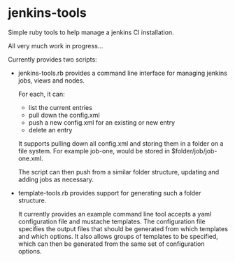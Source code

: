 jenkins-tools
=============

Simple ruby tools to help manage a jenkins CI installation.

All very much work in progress...

Currently provides two scripts:

* jenkins-tools.rb provides a command line interface for managing jenkins jobs, views and nodes.
  
  For each, it can:
  - list the current entries
  - pull down the config.xml
  - push a new config.xml for an existing or new entry
  - delete an entry

  It supports pulling down all config.xml and storing them in a folder on a file system.
  For example job-one, would be stored in $folder/job/job-one.xml.

  The script can then push from a similar folder structure, updating and adding jobs as necessary.


* template-tools.rb provides support for generating such a folder structure.

  It currently provides an example command line tool accepts a yaml configuration file and mustache templates.
  The configuration file specifies the output files that should be generated from which templates and which options.
  It also allows groups of templates to be specified, which can then be generated from the same set of configuration options.

